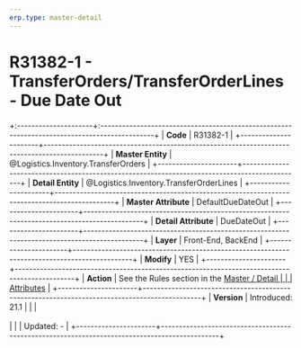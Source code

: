 ```yaml
---
erp.type: master-detail
---
```


# R31382-1 - TransferOrders/TransferOrderLines - Due Date Out
+:---------------------+:---------------------------------------------------------------------------------------------+
| **Code**             | R31382-1                                                                                     |
+----------------------+----------------------------------------------------------------------------------------------+
| **Master Entity**    | @Logistics.Inventory.TransferOrders                                                          |
+----------------------+----------------------------------------------------------------------------------------------+
| **Detail Entity**    | @Logistics.Inventory.TransferOrderLines                                                      |
+----------------------+----------------------------------------------------------------------------------------------+
| **Master Attribute** | DefaultDueDateOut                                                                            |
+----------------------+----------------------------------------------------------------------------------------------+
| **Detail Attribute** | DueDateOut                                                                                   |
+----------------------+----------------------------------------------------------------------------------------------+
| **Layer**            | Front-End, BackEnd                                                                           |
+----------------------+----------------------------------------------------------------------------------------------+
| **Modify**           | YES                                                                                          |
+----------------------+----------------------------------------------------------------------------------------------+
| **Action**           | See the Rules section in the [Master / Detail                                                |
|                      | Attributes](xref:master-detail)                                                              |
+----------------------+----------------------------------------------------------------------------------------------+
| **Version**          | Introduced: 21.1                                                                             |
|                      | <br/><br/>                                                                                   |
|                      | Updated: -                                                                                   |
+----------------------+----------------------------------------------------------------------------------------------+
